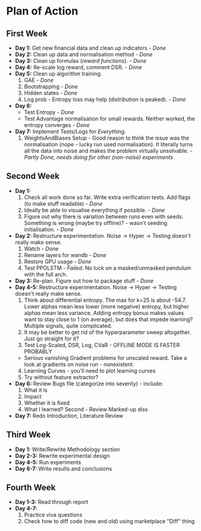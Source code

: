 # Plan of Action

## First Week

- **Day 1:** Get new financial data and clean up indicators - _Done_
- **Day 2:** Clean up data and normalisation method - _Done_
- **Day 3:** Clean up formulas (_reward functions_). - _Done_
- **Day 4:** Re-scale log reward, comment DSR. - _Done_
- **Day 5:** Clean up algorithm training.
  1. GAE - _Done_
  2. Bootstrapping - _Done_
  3. Hidden states - _Done_
  4. Log prob - Entropy loss may help (distribution is peaked). - _Done_
- **Day 6:**
  - Test Entropy - _Done_
  - Test Advantage normalisation for small rewards. Neither worked, the entropy converges - _Done_
- **Day 7:** Implement Tests/Logs for _Everything_.
  1. WeightsAndBiases Setup - Good reason to think the issue was the normalisation (nope - lucky run used normalisation). It literally turns all the data into noise and makes the problem virtually unsolvable. - _Partly Done, needs doing for other (non-noise) experiments_

## Second Week

- **Day 1:**
  1. Check all work done so far. Write extra verification tests. Add flags (to make stuff readable) - _Done_
  2. Ideally be able to visualise everything if possible. - _Done_
  3. Figure out why there is variation between runs even with seeds. Something is wrong (maybe try offline)? - wasn't seeding initialisation. - _Done_
- **Day 2:** Restructure experimentation. Noise -> Hyper -> Testing doesn't really make sense.
  1. Watch - _Done_
  2. Rename layers for wandb - _Done_
  3. Restore GPU usage - _Done_
  4. Test PPOLSTM - _Failed_. No luck on a masked/unmasked pendulum with the full arch.
- **Day 3:** Re-plan. Figure out how to package stuff - _Done_
- **Day 4-5:** Restructure experimentation. Noise -> Hyper -> Testing doesn't really make sense.
  1. Think about differential entropy. The max for k=25 is about -54.7. Lower alphas mean less lower (more negative) entropy, but higher alphas mean less variance. Adding entropy bonus makes values want to stay close to 1 (on average), but does that impede learning? Multiple signals, quite complicated.
  2. It may be better to get rid of the hyperparameter sweep altogether. Just go straight for it?
  3. Test Log-Scaled, DSR, Log, CVaR - OFFLINE MODE IS FASTER PROBABLY
  - Serious vanishing Gradient problems for unscaled reward. Take a look at gradients on noise run - nonexistent.
  4. Learning Curves - you'll need to plot learning curves
  5. Try without feature extractor?
- **Day 6:** Review Bugs file (categorize into severity) - include:
  1. What it is
  2. Impact
  3. Whether it is fixed
  4. What I learned?
     Second - Review Marked-up diss
- **Day 7:** Redo Introduction, Literature Review

## Third Week

- **Day 1:** Write/Rewrite Methodology section
- **Day 2-3:** Rewrite experimental design
- **Day 4-5:** Run experiments
- **Day 6-7:** Write results and conclusions

## Fourth Week

- **Day 1-3:** Read through report
- **Day 4-7:**
  1. Practice viva questions
  2. Check how to diff code (new and old) using marketplace "Diff" thing
